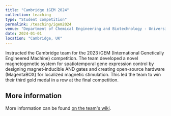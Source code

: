 ```yaml
---
title: "Cambridge iGEM 2024"
collection: teaching
type: "Student competition"
permalink: /teaching/igem2024
venue: "Department of Chemical Engineering and Biotechnology - University of Cambridge"
date: 2024-01-01
location: "Cambridge, UK"
---
```


Instructed the Cambridge team for the 2023 iGEM (International Genetically Engineered Machine) competition. The team developed a novel magnetogenetic system for spatiotemporal gene expression control by designing magnet-inducible AND gates and creating open-source hardware (MagentaBOX) for localized magnetic stimulation. This led the team to win their third gold medal in a row at the final competition.

More information
---------------

More information can be found [on the team's wiki](https://2024.igem.wiki/cambridge/index.html).